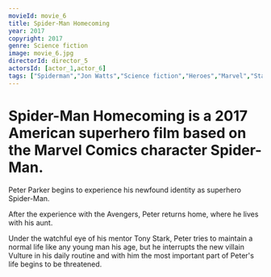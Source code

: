 ```yaml
---
movieId: movie_6
title: Spider-Man Homecoming
year: 2017
copyright: 2017
genre: Science fiction
image: movie_6.jpg
directorId: director_5
actorsId: [actor_1,actor_6]
tags: ["Spiderman","Jon Watts","Science fiction","Heroes","Marvel","Stan Lee"]
---
```


# Spider-Man Homecoming is a 2017 American superhero film based on the Marvel Comics character Spider-Man.
Peter Parker begins to experience his newfound identity as superhero Spider-Man.

After the experience with the Avengers, Peter returns home, where he lives with his aunt.

Under the watchful eye of his mentor Tony Stark, Peter tries to maintain a normal life like any young man his age, but he interrupts the new villain Vulture in his daily routine and with him the most important part of Peter's life begins to be threatened.